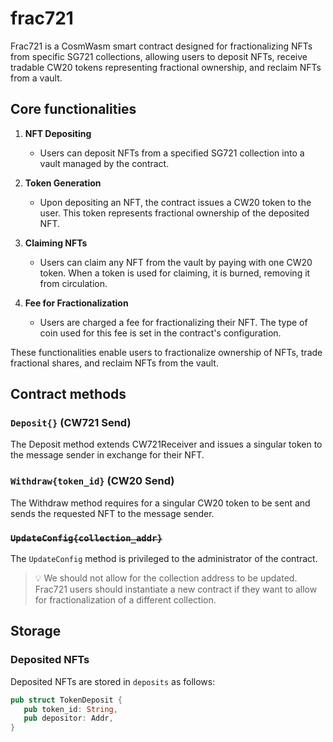 # frac721

Frac721 is a CosmWasm smart contract designed for fractionalizing NFTs from specific SG721 collections, allowing users to deposit NFTs, receive tradable CW20 tokens representing fractional ownership, and reclaim NFTs from a vault.

## Core functionalities

1. **NFT Depositing**
   - Users can deposit NFTs from a specified SG721 collection into a vault managed by the contract.

2. **Token Generation**
   - Upon depositing an NFT, the contract issues a CW20 token to the user. This token represents fractional ownership of the deposited NFT.

3. **Claiming NFTs**
   - Users can claim any NFT from the vault by paying with one CW20 token. When a token is used for claiming, it is burned, removing it from circulation.

4. **Fee for Fractionalization**
   - Users are charged a fee for fractionalizing their NFT. The type of coin used for this fee is set in the contract's configuration.

These functionalities enable users to fractionalize ownership of NFTs, trade fractional shares, and reclaim NFTs from the vault.

## Contract methods

### `Deposit{}` (CW721 Send)

The Deposit method extends CW721Receiver and issues a singular token to the message sender in exchange for their NFT.

### `Withdraw{token_id}` (CW20 Send)

The Withdraw method requires for a singular CW20 token to be sent and sends the requested NFT to the message sender.

### ~~`UpdateConfig{collection_addr}`~~

The `UpdateConfig` method is privileged to the administrator of the contract.

> 💡 We should not allow for the collection address to be updated. Frac721 users should instantiate a new contract if they want to allow for fractionalization of a different collection.


## Storage

### Deposited NFTs

Deposited NFTs are stored in `deposits` as follows:

```rust
pub struct TokenDeposit {
   pub token_id: String,
   pub depositor: Addr,
}
```

